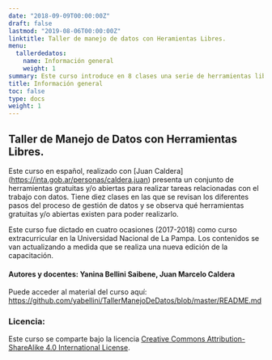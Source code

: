 ```yaml
---
date: "2018-09-09T00:00:00Z"
draft: false
lastmod: "2019-08-06T00:00:00Z"
linktitle: Taller de manejo de datos con Heramientas Libres.
menu:
  tallerdedatos:
    name: Información general
    weight: 1
summary: Este curso introduce en 8 clases una serie de herramientas libres y abiertas para la gestión de datos, como obtener los datos, limpiarlos y ordenarlos, visualización en gráficos, mapas y tableros de control.
title: Información general
toc: false
type: docs
weight: 1
---
```


## Taller de Manejo de Datos con Herramientas Libres. 

Este curso en español, realizado con [Juan Caldera] (https://inta.gob.ar/personas/caldera.juan) presenta un conjunto de herramientas gratuitas y/o abiertas para realizar tareas relacionadas con el trabajo con datos. Tiene diez clases en las que se revisan los diferentes pasos del proceso de gestión de datos y se observa qué herramientas gratuitas y/o abiertas existen para poder realizarlo.

Este curso fue dictado en cuatro ocasiones (2017-2018) como curso extracurricular en la Universidad Nacional de La Pampa. Los contenidos se van actualizando a medida que se realiza una nueva edición de la capacitación.

#### Autores y docentes: Yanina Bellini Saibene, Juan Marcelo Caldera 

Puede acceder al material del curso aquí: https://github.com/yabellini/TallerManejoDeDatos/blob/master/README.md

### Licencia:

Este curso se comparte bajo la licencia [Creative Commons Attribution-ShareAlike 4.0 International License](https://creativecommons.org/licenses/by-sa/4.0/deed.es_ES).

